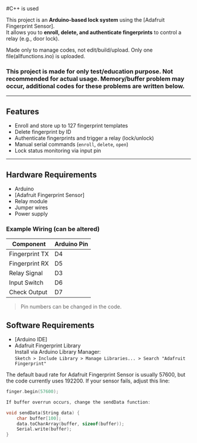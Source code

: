 #C++ is used

This project is an **Arduino-based  lock system** using the [Adafruit Fingerprint Sensor].  
It allows you to **enroll, delete, and authenticate fingerprints** to control a relay (e.g., door lock).

Made only to manage codes, not edit/build/upload.
Only one file(allfunctions.ino) is uploaded.

### This project is made for only test/education purpose. Not recommended for actual usage. Memory/buffer problem may occur, additional codes for these problems are written below.

---

##  Features
- Enroll and store up to 127 fingerprint templates
- Delete fingerprint by ID
- Authenticate fingerprints and trigger a relay (lock/unlock)
- Manual serial commands (`enroll`, `delete`, `open`)
- Lock status monitoring via input pin

---

##  Hardware Requirements
- Arduino
- [Adafruit Fingerprint Sensor]
- Relay module 
- Jumper wires
- Power supply

### Example Wiring (can be altered)
| Component              | Arduino Pin |
|-------------------------|-------------|
| Fingerprint TX         | D4 |
| Fingerprint RX         | D5 |
| Relay Signal           | D3 |
| Input Switch           | D6 |
| Check Output           | D7 |

>  Pin numbers can be changed in the code.


##  Software Requirements
- [Arduino IDE]
- Adafruit Fingerprint Library  
  Install via Arduino Library Manager:  
  `Sketch > Include Library > Manage Libraries... > Search "Adafruit Fingerprint"`

The default baud rate for Adafruit Fingerprint Sensor is usually 57600,
but the code currently uses 192200. If your sensor fails, adjust this line:
```cpp
finger.begin(57600);

If buffer overrun occurs, change the sendData function:

void sendData(String data) {
    char buffer[100];
    data.toCharArray(buffer, sizeof(buffer));
    Serial.write(buffer);
}

